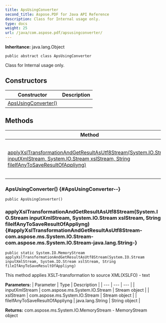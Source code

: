 ```yaml
---
title: ApsUsingConverter
second_title: Aspose.PDF for Java API Reference
description: Class for Internal usage only.
type: docs
weight: 25
url: /java/com.aspose.pdf/apsusingconverter/
---
```

**Inheritance:**
java.lang.Object
```
public abstract class ApsUsingConverter
```

Class for Internal usage only.
## Constructors

| Constructor | Description |
| --- | --- |
| [ApsUsingConverter()](#ApsUsingConverter--) |  |
## Methods

| Method | Description |
| --- | --- |
| [applyXslTransformationAndGetResultAsUtf8Stream(System.IO.Stream inputXmlStream, System.IO.Stream xslStream, String fileIfAnyToSaveResultOfAppliyng)](#applyXslTransformationAndGetResultAsUtf8Stream-com.aspose.ms.System.IO.Stream-com.aspose.ms.System.IO.Stream-java.lang.String-) | This method applies XSLT-transformation to source XML(XSLFO) - text |
### ApsUsingConverter() {#ApsUsingConverter--}
```
public ApsUsingConverter()
```


### applyXslTransformationAndGetResultAsUtf8Stream(System.IO.Stream inputXmlStream, System.IO.Stream xslStream, String fileIfAnyToSaveResultOfAppliyng) {#applyXslTransformationAndGetResultAsUtf8Stream-com.aspose.ms.System.IO.Stream-com.aspose.ms.System.IO.Stream-java.lang.String-}
```
public static System.IO.MemoryStream applyXslTransformationAndGetResultAsUtf8Stream(System.IO.Stream inputXmlStream, System.IO.Stream xslStream, String fileIfAnyToSaveResultOfAppliyng)
```


This method applies XSLT-transformation to source XML(XSLFO) - text

**Parameters:**
| Parameter | Type | Description |
| --- | --- | --- |
| inputXmlStream | com.aspose.ms.System.IO.Stream | Stream object |
| xslStream | com.aspose.ms.System.IO.Stream | Stream object |
| fileIfAnyToSaveResultOfAppliyng | java.lang.String | String object |

**Returns:**
com.aspose.ms.System.IO.MemoryStream - MemoryStream object
